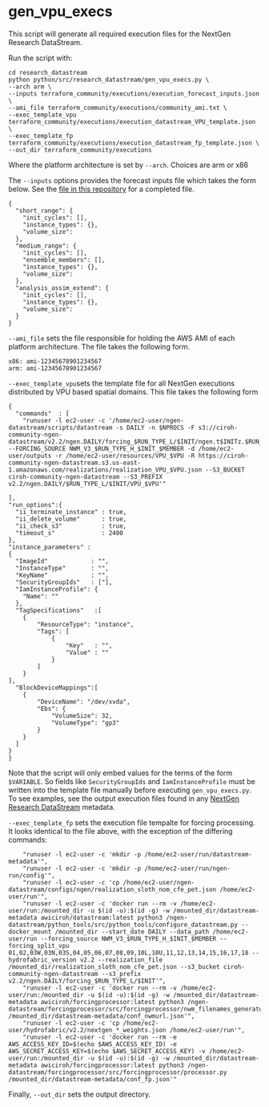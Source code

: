 # gen_vpu_execs
This script will generate all required execution files for the NextGen Research DataStream.

Run the script with:

```
cd research_datastream
python python/src/research_datastream/gen_vpu_execs.py \
--arch arm \
--inputs terraform_community/executions/execution_forecast_inputs.json \
--ami_file terraform_community/executions/community_ami.txt \
--exec_template_vpu terraform_community/executions/execution_datastream_VPU_template.json \
--exec_template_fp terraform_community/executions/execution_datastream_fp_template.json \
--out_dir terraform_community/executions
```

Where the platform architecture is set by `--arch`. Choices are arm or x86

The `--inputs` options provides the forecast inputs file which takes the form below. See the [file in this repository](https://github.com/CIROH-UA/ngen-datastream/blob/main/research_datastream/terraform_community/executions/execution_forecast_inputs.json) for a completed file.
```
{
  "short_range": {
    "init_cycles": [],
    "instance_types": {},
    "volume_size": 
  },
  "medium_range": {
    "init_cycles": [],
    "ensemble_members": [],
    "instance_types": {},
    "volume_size": 
  },
  "analysis_assim_extend": {
    "init_cycles": [],
    "instance_types": {},
    "volume_size": 
  }
}

```

`--ami_file` sets the file responsible for holding the AWS AMI of each platform architecture. The file takes the following form.
```
x86: ami-12345678901234567
arm: ami-12345678901234567
```

`--exec_template_vpu`sets the template file for all NextGen executions distributed by VPU based spatial domains. This file takes the following form
```
{  
  "commands"  : [
    "runuser -l ec2-user -c '/home/ec2-user/ngen-datastream/scripts/datastream -s DAILY -n $NPROCS -F s3://ciroh-community-ngen-datastream/v2.2/ngen.DAILY/forcing_$RUN_TYPE_L/$INIT/ngen.t$INITz.$RUN_TYPE_L.forcing.$FCST.VPU_$VPU.nc --FORCING_SOURCE NWM_V3_$RUN_TYPE_H_$INIT_$MEMBER -d /home/ec2-user/outputs -r /home/ec2-user/resources/VPU_$VPU -R https://ciroh-community-ngen-datastream.s3.us-east-1.amazonaws.com/realizations/realization_VPU_$VPU.json --S3_BUCKET ciroh-community-ngen-datastream --S3_PREFIX v2.2/ngen.DAILY/$RUN_TYPE_L/$INIT/VPU_$VPU'"

],
"run_options":{
  "ii_terminate_instance" : true,
  "ii_delete_volume"      : true,
  "ii_check_s3"           : true,
  "timeout_s"             : 2400
},
"instance_parameters" :
{
  "ImageId"            : "",
  "InstanceType"       : "",
  "KeyName"            : "",
  "SecurityGroupIds"   : ["],
  "IamInstanceProfile": {
    "Name": ""
  },
  "TagSpecifications"   :[
    {
        "ResourceType": "instance",
        "Tags": [
            {
                "Key"   : "",
                "Value" : ""
            }          
        ]
    }
],
  "BlockDeviceMappings":[
    {
        "DeviceName": "/dev/xvda",  
        "Ebs": {
            "VolumeSize": 32,
            "VolumeType": "gp3"  
        }
    }
  ]
}
}
```
Note that the script will only embed values for the terms of the form `$VARIABLE`. So fields like `SecurityGroupIds` and `IamInstanceProfile` must be written into the template file manually before executing `gen_vpu_execs.py`. To see examples, see the output execution files found in any [NextGen Research DataStream](https://datastream.ciroh.org/index.html) metadata.


`--exec_template_fp` sets the execution file tempalte for forcing processing. It looks identical to the file above, with the exception of the differing commands:
```
    "runuser -l ec2-user -c 'mkdir -p /home/ec2-user/run/datastream-metadata'",
    "runuser -l ec2-user -c 'mkdir -p /home/ec2-user/run/ngen-run/config'",
    "runuser -l ec2-user -c 'cp /home/ec2-user/ngen-datastream/configs/ngen/realization_sloth_nom_cfe_pet.json /home/ec2-user/run'",
    "runuser -l ec2-user -c 'docker run --rm -v /home/ec2-user/run:/mounted_dir -u $(id -u):$(id -g) -w /mounted_dir/datastream-metadata awiciroh/datastream:latest python3 /ngen-datastream/python_tools/src/python_tools/configure_datastream.py --docker_mount /mounted_dir --start_date DAILY --data_path /home/ec2-user/run --forcing_source NWM_V3_$RUN_TYPE_H_$INIT_$MEMBER --forcing_split_vpu 01,02,03W,03N,03S,04,05,06,07,08,09,10L,10U,11,12,13,14,15,16,17,18 --hydrofabric_version v2.2 --realization_file /mounted_dir/realization_sloth_nom_cfe_pet.json --s3_bucket ciroh-community-ngen-datastream --s3_prefix v2.2/ngen.DAILY/forcing_$RUN_TYPE_L/$INIT'",
    "runuser -l ec2-user -c 'docker run --rm -v /home/ec2-user/run:/mounted_dir -u $(id -u):$(id -g) -w /mounted_dir/datastream-metadata awiciroh/forcingprocessor:latest python3 /ngen-datastream/forcingprocessor/src/forcingprocessor/nwm_filenames_generator.py /mounted_dir/datastream-metadata/conf_nwmurl.json'",
    "runuser -l ec2-user -c 'cp /home/ec2-user/hydrofabric/v2.2/nextgen_*_weights.json /home/ec2-user/run'",
    "runuser -l ec2-user -c 'docker run --rm -e AWS_ACCESS_KEY_ID=$(echo $AWS_ACCESS_KEY_ID) -e AWS_SECRET_ACCESS_KEY=$(echo $AWS_SECRET_ACCESS_KEY) -v /home/ec2-user/run:/mounted_dir -u $(id -u):$(id -g) -w /mounted_dir/datastream-metadata awiciroh/forcingprocessor:latest python3 /ngen-datastream/forcingprocessor/src/forcingprocessor/processor.py /mounted_dir/datastream-metadata/conf_fp.json'"
```

Finally, `--out_dir` sets the output directory.